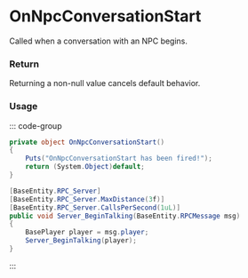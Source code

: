 <Badge type="danger" text="Carbon Compatible"/><Badge type="warning" text="Oxide Compatible"/>
# OnNpcConversationStart
Called when a conversation with an NPC begins.
### Return
Returning a non-null value cancels default behavior.

### Usage
::: code-group
```csharp [Example]
private object OnNpcConversationStart()
{
	Puts("OnNpcConversationStart has been fired!");
	return (System.Object)default;
}
```
```csharp [Source — Assembly-CSharp @ NPCTalking]
[BaseEntity.RPC_Server]
[BaseEntity.RPC_Server.MaxDistance(3f)]
[BaseEntity.RPC_Server.CallsPerSecond(1uL)]
public void Server_BeginTalking(BaseEntity.RPCMessage msg)
{
	BasePlayer player = msg.player;
	Server_BeginTalking(player);
}

```
:::
